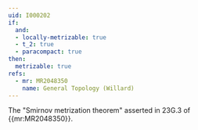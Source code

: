 ```yaml
---
uid: I000202
if:
  and:
  - locally-metrizable: true
  - t_2: true
  - paracompact: true
then:
  metrizable: true
refs:
  - mr: MR2048350
    name: General Topology (Willard)
---
```

The "Smirnov metrization theorem" asserted in 23G.3 of {{mr:MR2048350}}.
